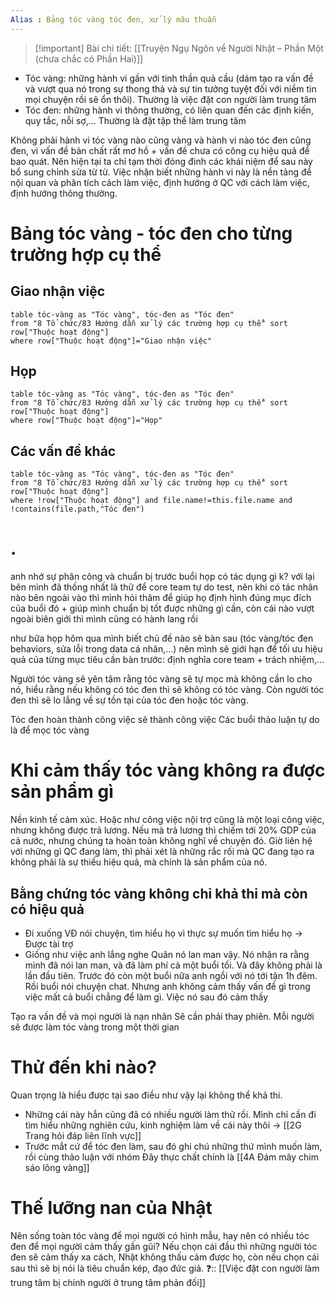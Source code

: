 ```yaml
---
Alias : Bảng tóc vàng tóc đen, xử lý mâu thuẫn
---
```


> [!important] Bài chi tiết: [[Truyện Ngụ Ngôn về Người Nhật – Phần Một (chưa chắc có Phần Hai)]]

- Tóc vàng: những hành vi gần với tinh thần quả cầu (dám tạo ra vấn đề và vượt qua nó trong sự thong thả và sự tin tưởng tuyệt đối với niềm tin mọi chuyện rồi sẽ ổn thôi). Thường là việc đặt con người làm trung tâm
- Tóc đen: những hành vi thông thường, có liên quan đến các định kiến, quy tắc, nỗi sợ,... Thường là đặt tập thể làm trung tâm

Không phải hành vi tóc vàng nào cũng vàng và hành vi nào tóc đen cũng đen, vì vấn đề bản chất rất mơ hồ + vấn đề chưa có công cụ hiệu quả để bao quát. Nên hiện tại ta chỉ tạm thời đóng đinh các khái niệm để sau này bổ sung chỉnh sửa từ từ. Việc nhận biết những hành vi này là nền tảng để nội quan và phân tích cách làm việc, định hướng ở QC với cách làm việc, định hướng thông thường.
# Bảng tóc vàng - tóc đen cho từng trường hợp cụ thể
## Giao nhận việc
```dataview
table tóc-vàng as "Tóc vàng", tóc-đen as "Tóc đen"
from "8 Tổ chức/83 Hướng dẫn xử lý các trường hợp cụ thể" sort row["Thuộc hoạt động"]
where row["Thuộc hoạt động"]="Giao nhận việc" 
```
## Họp
```dataview
table tóc-vàng as "Tóc vàng", tóc-đen as "Tóc đen"
from "8 Tổ chức/83 Hướng dẫn xử lý các trường hợp cụ thể" sort row["Thuộc hoạt động"]
where row["Thuộc hoạt động"]="Họp" 
```
## Các vấn đề khác
```dataview
table tóc-vàng as "Tóc vàng", tóc-đen as "Tóc đen"
from "8 Tổ chức/83 Hướng dẫn xử lý các trường hợp cụ thể" sort row["Thuộc hoạt động"]
where !row["Thuộc hoạt động"] and file.name!=this.file.name and !contains(file.path,"Tóc đen")
```

# .
anh nhớ sự phân công và chuẩn bị trước buổi họp có tác dụng gì k? với lại bên mình đã thống nhất là thử để core team tự do test, nên khi có tác nhân nào bên ngoài vào thì mình hỏi thăm để giúp họ định hình đúng mục đích của buổi đó + giúp mình chuẩn bị tốt được những gì cần, còn cái nào vượt ngoài biên giới thì mình cũng có hành lang rồi

như bữa họp hôm qua mình biết chủ đề nào sẽ bàn sau (tóc vàng/tóc đen behaviors, sửa lỗi trong data cá nhân,...) nên mình sẽ giới hạn để tối ưu hiệu quả của từng mục tiêu cần bàn trước: định nghĩa core team + trách nhiệm,...


Người tóc vàng sẽ yên tâm rằng tóc vàng sẽ tự mọc mà không cần lo cho nó, hiểu rằng nếu không có tóc đen thì sẽ không có tóc vàng. Còn người tóc đen thì sẽ lo lắng về sự tồn tại của tóc đen hoặc tóc vàng.

Tóc đen hoàn thành công việc sẽ thành công việc
Các buổi thảo luận tự do là để mọc tóc vàng
# Khi cảm thấy tóc vàng không ra được sản phẩm gì 
Nền kinh tế cảm xúc. Hoặc như công việc nội trợ cũng là một loại công việc, nhưng không được trả lương. Nếu mà trả lương thì chiếm tới 20% GDP của cả nước, nhưng chúng ta hoàn toàn không nghĩ về chuyện đó. Giờ liên hệ với những gì QC đang làm, thì phải xét là những rắc rối mà QC đang tạo ra không phải là sự thiếu hiệu quả, mà chính là sản phẩm của nó.

## Bằng chứng tóc vàng không chỉ khả thi mà còn có hiệu quả
- Đi xuống VĐ nói chuyện, tìm hiểu họ vì thực sự muốn tìm hiểu họ → Được tài trợ
- Giống như việc anh lắng nghe Quân nó lan man vậy. Nó nhận ra rằng mình đã nói lan man, và đã làm phí cả một buổi tối. Và đây không phải là lần đầu tiên. Trước đó còn một buổi nữa anh ngồi với nó tới tận 1h đêm. Rồi buổi nói chuyện chat. Nhưng anh không cảm thấy vấn đề gì trong việc mất cả buổi chẳng để làm gì. Việc nó sau đó cảm thấy 

Tạo ra vấn đề và mọi người là nạn nhân
Sẽ cần phải thay phiên. Mỗi người sẽ được làm tóc vàng trong một thời gian

# Thử đến khi nào?
Quan trọng là hiểu được tại sao điều như vậy lại không thể khả thi. 
- Những cái này hẳn cũng đã có nhiều người làm thử rồi. Mình chỉ cần đi tìm hiểu những nghiên cứu, kinh nghiệm làm về cái này thôi → [[2G Trang hỏi đáp liên lĩnh vực]]
- Trước mắt cứ để tóc đen làm, sau đó ghi chú những thứ mình muốn làm, rồi cùng thảo luận với nhóm
Đây thực chất chính là [[4A Đám mây chim sáo lông vàng]]
# Thế lưỡng nan của Nhật
Nên sống toàn tóc vàng để mọi người có hình mẫu, hay nên có nhiều tóc đen để mọi người cảm thấy gần gũi? Nếu chọn cái đầu thì những người tóc đen sẽ cảm thấy xa cách, Nhật không thấu cảm được họ, còn nếu chọn cái sau thì sẽ bị nói là tiêu chuẩn kép, đạo đức giả.
❓:: [[Việc đặt con người làm trung tâm bị chính người ở trung tâm phản đối]]